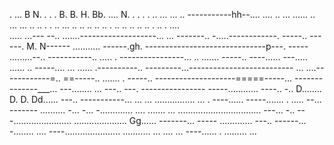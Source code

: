 .  ... B   N.  .  .  .   B. B.     H.  Bb.  ....  N.  .   . . .   .. ... ... .. -----------hh--.... .... .. ... ...... .. ... ... .. ..
.  . .. ... .. .. .. .. .. . .. .. .. .. .. . .. . ....    
..... ...---
--.. .......-------------------... 
... -------.. -.....------------.  -----.. ------.    M. N------
........... ------.gh. ------------------------------p---.  -----
.........--.. -----------..       .....  . ----------------... 
.. ....... -----.. ----...... 
---..... ......   .. -----.... ... ...... .----------.. ---------...--------------------------
... ....------------=.. ==-----.. ....... . -----.. --------------------=====-----... 
--------------___... ---........ ...  ---.. ---.  ----------------
-----............  ----.. -.. D........  D.   D. Dd...... ---.. -----------... 
... ... ................ ... . ----...... -----....... . ..... --... -------
.......... -... -... -............. .... ....... ... 
................................. ---... -.. 
---....................... .....................     Gg...... -------... -----
............. ---.. ------... -........ 
.... ----...................... 
........... 
... ....    ... ----...... . 
......... 
... 
